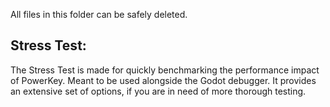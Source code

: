 All files in this folder can be safely deleted.

## Stress Test:
The Stress Test is made for quickly benchmarking the performance impact of PowerKey. Meant to be used alongside the Godot debugger.
It provides an extensive set of options, if you are in need of more thorough testing.
